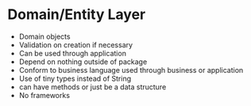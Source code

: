 # Domain/Entity Layer

- Domain objects
- Validation on creation if necessary
- Can be used through application
- Depend on nothing outside of package
- Conform to business language used through business or application
- Use of tiny types instead of String
- can have methods or just be a data structure
- No frameworks
